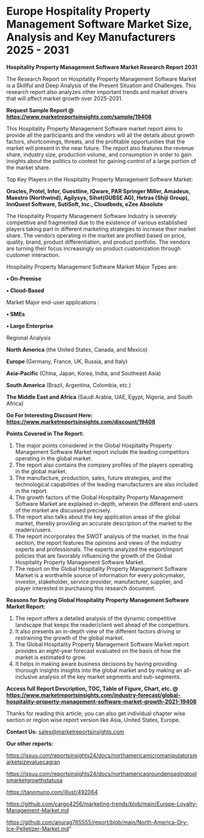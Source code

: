 # Europe Hospitality Property Management Software Market Size, Analysis and Key Manufacturers 2025 - 2031

<strong>Hospitality Property Management Software Market Research Report 2031</strong>

The Research Report on Hospitality Property Management Software Market is a Skillful and Deep Analysis of the Present Situation and Challenges. This research report also analyzes other important trends and market drivers that will affect market growth over 2025-2031.

<strong>Request Sample Report @ <a href=https://www.marketreportsinsights.com/sample/19408>https://www.marketreportsinsights.com/sample/19408</a></strong>

This Hospitality Property Management Software market report aims to provide all the participants and the vendors will all the details about growth factors, shortcomings, threats, and the profitable opportunities that the market will present in the near future. The report also features the revenue share, industry size, production volume, and consumption in order to gain insights about the politics to contest for gaining control of a large portion of the market share.

Top Key Players in the Hospitality Property Management Software Market:

<strong>Oracles, Protel, Infor, Guestline, IQware, PAR Springer Miller, Amadeus, Maestro (Northwind), Agilysys, Sihot(GUBSE AG), Hetras (Shiji Group), InnQuest Software, SutiSoft, Inc., Cloudbeds, eZee Absolute</strong>

The Hospitality Property Management Software Industry is severely competitive and fragmented due to the existence of various established players taking part in different marketing strategies to increase their market share. The vendors operating in the market are profiled based on price, quality, brand, product differentiation, and product portfolio. The vendors are turning their focus increasingly on product customization through customer interaction.

Hospitality Property Management Software Market Major Types are:

<strong>• On-Premise

• Cloud-Based</strong>

Market Major end-user applications :

<strong>• SMEs

• Large Enterprise</strong>

Regional Analysis

</u><strong><b>North America</b></strong> (the United States, Canada, and Mexico)

<strong><b>Europe </b></strong>(Germany, France, UK, Russia, and Italy)

<strong><b>Asia-Pacific</b></strong> (China, Japan, Korea, India, and Southeast Asia)

<strong><b>South America</b></strong> (Brazil, Argentina, Colombia, etc.)

<strong><b>The Middle East and Africa</b></strong> (Saudi Arabia, UAE, Egypt, Nigeria, and South Africa)

<strong>Go For Interesting Discount Here: <a href=https://www.marketreportsinsights.com/discount/19408>https://www.marketreportsinsights.com/discount/19408</a></strong>

<strong>Points Covered in The Report:</strong>
<ol>
  <li>The major points considered in the Global Hospitality Property Management Software Market report include the leading competitors operating in the global market.</li>
  <li>The report also contains the company profiles of the players operating in the global market.</li>
  <li>The manufacture, production, sales, future strategies, and the technological capabilities of the leading manufacturers are also included in the report.</li>
  <li>The growth factors of the Global Hospitality Property Management Software Market are explained in-depth, wherein the different end-users of the market are discussed precisely.</li>
  <li>The report also talks about the key application areas of the global market, thereby providing an accurate description of the market to the readers/users.</li>
  <li>The report incorporates the SWOT analysis of the market. In the final section, the report features the opinions and views of the industry experts and professionals. The experts analyzed the export/import policies that are favorably influencing the growth of the Global Hospitality Property Management Software Market.</li>
  <li>The report on the Global Hospitality Property Management Software Market is a worthwhile source of information for every policymaker, investor, stakeholder, service provider, manufacturer, supplier, and player interested in purchasing this research document.</li>
</ol>
<strong>Reasons for Buying Global Hospitality Property Management Software Market Report:</strong>

<ol>
  <li>The report offers a detailed analysis of the dynamic competitive landscape that keeps the reader/client well ahead of the competitors.</li>
  <li>It also presents an in-depth view of the different factors driving or restraining the growth of the global market.</li>
  <li>The Global Hospitality Property Management Software Market report provides an eight-year forecast evaluated on the basis of how the market is estimated to grow.</li>
  <li>It helps in making aware business decisions by having providing thorough insights insights into the global market and by making an all-inclusive analysis of the key market segments and sub-segments.</li>
</ol>
<strong>Access full Report Description, TOC, Table of Figure, Chart, etc. @ <a href=https://www.marketreportsinsights.com/industry-forecast/global-hospitality-property-management-software-market-growth-2021-19408>https://www.marketreportsinsights.com/industry-forecast/global-hospitality-property-management-software-market-growth-2021-19408</a></strong>


Thanks for reading this article; you can also get individual chapter wise section or region wise report version like Asia, United States, Europe.

<strong>Contact Us:</strong>
sales@marketreportsinsights.com

<strong>Our other reports:</strong>

<a href=https://issuu.com/reportsinsights24/docs/northamericamicromanipulatorsmarketsizevaluecagran>https://issuu.com/reportsinsights24/docs/northamericamicromanipulatorsmarketsizevaluecagran</a>

<a href=https://issuu.com/reportsinsights24/docs/northamericagroundengagingtoolsmarketgrowthstatusa>https://issuu.com/reportsinsights24/docs/northamericagroundengagingtoolsmarketgrowthstatusa</a>

<a href=https://tanomuno.com/illust/492064>https://tanomuno.com/illust/492064</a>

<a href=https://github.com/cargo4256/marketing-trends/blob/main/Europe-Loyalty-Management-Market.md>https://github.com/cargo4256/marketing-trends/blob/main/Europe-Loyalty-Management-Market.md</a>

<a href=https://github.com/anurag765555/report/blob/main/North-America-Dry-Ice-Pelletizer-Market.md>https://github.com/anurag765555/report/blob/main/North-America-Dry-Ice-Pelletizer-Market.md</a>"
